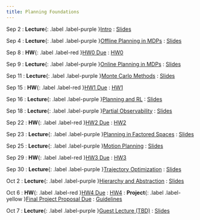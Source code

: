 ```yaml
---
title: Planning Foundations
---
```


Sep 2
: **Lecture**{: .label .label-purple }[Intro](#)
  : [Slides](#)

Sep 4
: **Lecture**{: .label .label-purple }[Offline Planning in MDPs](#)
  : [Slides](#)

Sep 8
: **HW**{: .label .label-red }[HW0 Due](#)
  : [HW0](#)

Sep 9
: **Lecture**{: .label .label-purple }[Online Planning in MDPs](#)
  : [Slides](#)

Sep 11
: **Lecture**{: .label .label-purple }[Monte Carlo Methods](#)
  : [Slides](#)

Sep 15
: **HW**{: .label .label-red }[HW1 Due](#)
  : [HW1](#)

Sep 16
: **Lecture**{: .label .label-purple }[Planning and RL](#)
  : [Slides](#)

Sep 18
: **Lecture**{: .label .label-purple }[Partial Observability](#)
  : [Slides](#)

Sep 22
: **HW**{: .label .label-red }[HW2 Due](#)
  : [HW2](#)

Sep 23
: **Lecture**{: .label .label-purple }[Planning in Factored Spaces](#)
  : [Slides](#)

Sep 25
: **Lecture**{: .label .label-purple }[Motion Planning](#)
  : [Slides](#)

Sep 29
: **HW**{: .label .label-red }[HW3 Due](#)
  : [HW3](#)

Sep 30
: **Lecture**{: .label .label-purple }[Trajectory Optimization](#)
  : [Slides](#)

Oct 2
: **Lecture**{: .label .label-purple }[Hierarchy and Abstraction](#)
  : [Slides](#)

Oct 6
: **HW**{: .label .label-red }[HW4 Due](#)
  : [HW4](#)
: **Project**{: .label .label-yellow }[Final Project Proposal Due](#)
  : [Guidelines](#)

Oct 7
: **Lecture**{: .label .label-purple }[Guest Lecture (TBD)](#)
  : [Slides](#)
